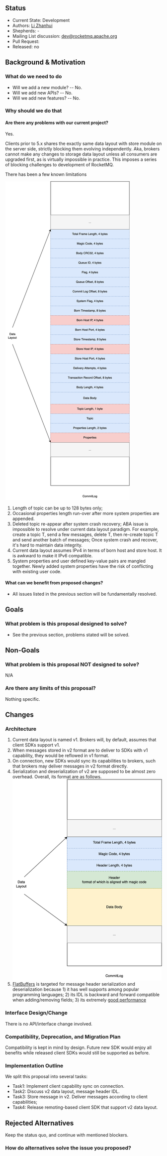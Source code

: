
## Status
* Current State: Development
* Authors: [Li Zhanhui](https://github.com/lizhanhui)
* Shepherds: -
* Mailing List discussion: dev@rocketmq.apache.org
* Pull Request:
* Released: no
## Background & Motivation
### What do we need to do
* Will we add a new module? -- No.
* Will we add new APIs? -- No.
* Will we add new features? -- No.
### Why should we do that

#### Are there any problems with our current project?
Yes.

Clients prior to 5.x shares the exactly same data layout with store module on the server side, strictly blocking them evolving independently. Aka, brokers cannot make any changes to storage data layout unless all consumers are upgraded first, as is virtually impossible in practice. This imposes a series of blocking challenges to development of RocketMQ.

There has been a few known limitations

![Current Data Layout](assets/DataLayout_overall-v1.drawio.png)

1. Length of topic can be up to 128 bytes only; 
2. Occasional properties length run-over after more system properties are appended.
3. Deleted topic re-appear after system crash recovery; ABA issue is impossible to resolve under current data layout paradigm. For example, create a topic T, send a few messages, delete T, then re-create topic T and send another batch of messages; Once system crash and recover, it's hard to maintain data integrity.
4. Current data layout assumes IPv4 in terms of born host and store host. It is awkward to make it IPv6 compatible. 
5. System properties and user defined key-value pairs are mangled together. Newly added system properties have the risk of conflicting with existing user code.

#### What can we benefit from proposed changes?

* All issues listed in the previous section will be fundamentally resolved.

## Goals
### What problem is this proposal designed to solve?
* See the previous section, problems stated will be solved.
## Non-Goals
### What problem is this proposal NOT designed to solve?
N/A

### Are there any limits of this proposal?
Nothing specific.
## Changes
### Architecture

1. Current data layout is named v1. Brokers will, by default, assumes that client SDKs support v1.
2. When messages stored in v2 format are to deliver to SDKs with v1 capability, they would be reflowed in v1 format.
3. On connection, new SDKs would sync its capabilities to brokers, such that brokers may deliver messages in v2 format directly.
4. Serialization and deserialization of v2 are supposed to be almost zero overhead. Overall, its format are as follows. ![V2 Format](assets/DataLayout_overall-v2.drawio.png)
5. [FlatBuffers](https://google.github.io/flatbuffers/) is targeted for message header serialization and deserialization because 1) it has well supports among popular programming languages; 2) its IDL is backward and forward compatible when adding/removing fields; 3) its extremely [good performance](https://google.github.io/flatbuffers/flatbuffers_benchmarks.html)


### Interface Design/Change

There is no API/interface change involved.

### Compatibility, Deprecation, and Migration Plan

Compatibility is kept in mind by design. Future new SDK would enjoy all benefits while released client SDKs would still be supported as before.

### Implementation Outline
We split this proposal into several tasks:
* Task1: Implement client capability sync on connection.
* Task2: Discuss v2 data layout, message header IDL.
* Task3: Store message in v2. Deliver messages according to client capabilities;
* Task4: Release remoting-based client SDK that support v2 data layout.

## Rejected Alternatives

Keep the status quo, and continue with mentioned blockers.

### How do alternatives solve the issue you proposed?
